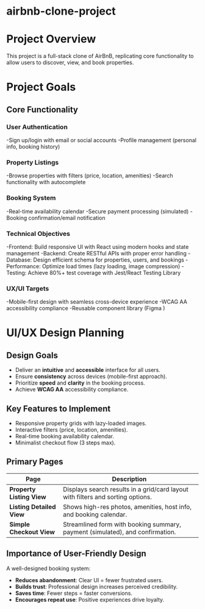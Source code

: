 # airbnb-clone-project

# **Project Overview**

This project is a full-stack clone of AirBnB, replicating core functionality to allow users to discover, view, and book properties.

# **Project Goals**

## **Core Functionality**

### **User Authentication**
-Sign up/login with email or social accounts
-Profile management (personal info, booking history)

### **Property Listings**
-Browse properties with filters (price, location, amenities)
-Search functionality with autocomplete

### **Booking System**
-Real-time availability calendar
-Secure payment processing (simulated)
-Booking confirmation/email notification

### **Technical Objectives**
-Frontend: Build responsive UI with React using modern hooks and state management
-Backend: Create RESTful APIs with proper error handling
-Database: Design efficient schema for properties, users, and bookings
-Performance: Optimize load times (lazy loading, image compression)
-Testing: Achieve 80%+ test coverage with Jest/React Testing Library

### **UX/UI Targets**
-Mobile-first design with seamless cross-device experience
-WCAG AA accessibility compliance
-Reusable component library (Figma )


# UI/UX Design Planning

## Design Goals
- Deliver an **intuitive** and **accessible** interface for all users.
- Ensure **consistency** across devices (mobile-first approach).
- Prioritize **speed** and **clarity** in the booking process.
- Achieve **WCAG AA** accessibility compliance.

## Key Features to Implement
- Responsive property grids with lazy-loaded images.
- Interactive filters (price, location, amenities).
- Real-time booking availability calendar.
- Minimalist checkout flow (3 steps max).

## Primary Pages

| Page                  | Description                                                                 |
|-----------------------|-----------------------------------------------------------------------------|
| **Property Listing View** | Displays search results in a grid/card layout with filters and sorting options. |
| **Listing Detailed View** | Shows high-res photos, amenities, host info, and booking calendar.          |
| **Simple Checkout View**  | Streamlined form with booking summary, payment (simulated), and confirmation. |

## Importance of User-Friendly Design
A well-designed booking system:
- **Reduces abandonment**: Clear UI = fewer frustrated users.  
- **Builds trust**: Professional design increases perceived credibility.  
- **Saves time**: Fewer steps = faster conversions.  
- **Encourages repeat use**: Positive experiences drive loyalty.  
